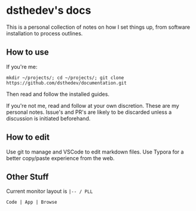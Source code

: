 # dsthedev's docs

This is a personal collection of notes on how I set things up, from software installation to process outlines.

## How to use

If you're me:

`mkdir ~/projects/; cd ~/projects/; git clone https://github.com/dsthedev/documentation.git`

Then read and follow the installed guides.

If you're not me, read and follow at your own discretion.  These are my personal notes.  Issue's and PR's are likely to be discarded unless a discussion is initiated beforehand.

## How to edit

Use git to manage and VSCode to edit markdown files.  Use Typora for a better copy/paste experience from the web.

## Other Stuff

Current monitor layout is `|-- / PLL`

`Code | App | Browse`
